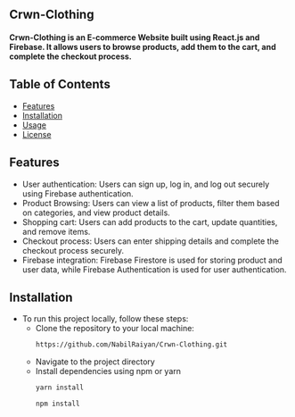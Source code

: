 ## Crwn-Clothing
#### Crwn-Clothing is an E-commerce Website built using React.js and Firebase. It allows users to browse products, add them to the cart, and complete the checkout process.

## Table of Contents
  - [Features](#features)
  - [Installation](#installation)
  - [Usage](#usages)
  - [License](#license)

## Features
  - User authentication: Users can sign up, log in, and log out securely using Firebase authentication.
  - Product Browsing: Users can view a list of products, filter them based on categories, and view product details.
  - Shopping cart: Users can add products to the cart, update quantities, and remove items.
  - Checkout process: Users can enter shipping details and complete the checkout process securely.
  - Firebase integration: Firebase Firestore is used for storing product and user data, while Firebase Authentication is used for user authentication.

## Installation
  - To run this project locally, follow these steps:
    - Clone the repository to your local machine:
      ``` bash
      https://github.com/NabilRaiyan/Crwn-Clothing.git
      ```
    - Navigate to the project directory
    - Install dependencies using npm or yarn
      ``` bash
      yarn install
      ```
      ``` bash
      npm install
      ```
    
    
